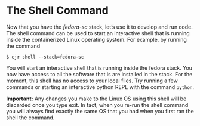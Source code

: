 The Shell Command
=================================

Now that you have the *fedora-sc* stack, let’s use it to develop and run code. The shell command can be used to start an interactive shell that is running inside the containerized Linux operating system. For example, by running the command

```console
$ cjr shell --stack=fedora-sc
```

You will start an interactive shell that is running inside the fedora stack. You now have access to all the software that is are installed in the stack. For the moment, this shell has no access to your local files. Try running a few commands or starting an interactive python REPL with the command `python`.

**Important:** Any changes you make to the Linux OS using this shell will be discarded once you type exit. In fact, when you re-run the shell command you will always find exactly the same OS that you had when you first ran the shell the command.